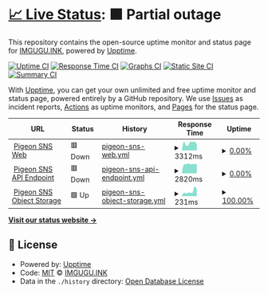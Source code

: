 # [📈 Live Status](https://status.gpg.ink): <!--live status--> **🟧 Partial outage**

This repository contains the open-source uptime monitor and status page for [IMGUGU.INK](https://blog.imgugu.ink), powered by [Upptime](https://github.com/upptime/upptime).

[![Uptime CI](https://github.com/sider2vf/upptime/workflows/Uptime%20CI/badge.svg)](https://github.com/sider2vf/upptime/actions?query=workflow%3A%22Uptime+CI%22)
[![Response Time CI](https://github.com/sider2vf/upptime/workflows/Response%20Time%20CI/badge.svg)](https://github.com/sider2vf/upptime/actions?query=workflow%3A%22Response+Time+CI%22)
[![Graphs CI](https://github.com/sider2vf/upptime/workflows/Graphs%20CI/badge.svg)](https://github.com/sider2vf/upptime/actions?query=workflow%3A%22Graphs+CI%22)
[![Static Site CI](https://github.com/sider2vf/upptime/workflows/Static%20Site%20CI/badge.svg)](https://github.com/sider2vf/upptime/actions?query=workflow%3A%22Static+Site+CI%22)
[![Summary CI](https://github.com/sider2vf/upptime/workflows/Summary%20CI/badge.svg)](https://github.com/sider2vf/upptime/actions?query=workflow%3A%22Summary+CI%22)

With [Upptime](https://upptime.js.org), you can get your own unlimited and free uptime monitor and status page, powered entirely by a GitHub repository. We use [Issues](https://github.com/sider2vf/upptime/issues) as incident reports, [Actions](https://github.com/sider2vf/upptime/actions) as uptime monitors, and [Pages](https://status.gpg.ink) for the status page.

<!--start: status pages-->
<!-- This summary is generated by Upptime (https://github.com/upptime/upptime) -->
<!-- Do not edit this manually, your changes will be overwritten -->
<!-- prettier-ignore -->
| URL | Status | History | Response Time | Uptime |
| --- | ------ | ------- | ------------- | ------ |
| <img alt="" src="https://icons.duckduckgo.com/ip3/gpg.ink.ico" height="13"> [Pigeon SNS Web](https://gpg.ink/) | 🟥 Down | [pigeon-sns-web.yml](https://github.com/sider2vf/upptime/commits/HEAD/history/pigeon-sns-web.yml) | <details><summary><img alt="Response time graph" src="./graphs/pigeon-sns-web/response-time-week.png" height="20"> 3312ms</summary><br><a href="https://service.gpg.ink/history/pigeon-sns-web"><img alt="Response time 1795" src="https://img.shields.io/endpoint?url=https%3A%2F%2Fraw.githubusercontent.com%2Fsider2vf%2Fupptime%2FHEAD%2Fapi%2Fpigeon-sns-web%2Fresponse-time.json"></a><br><a href="https://service.gpg.ink/history/pigeon-sns-web"><img alt="24-hour response time 6875" src="https://img.shields.io/endpoint?url=https%3A%2F%2Fraw.githubusercontent.com%2Fsider2vf%2Fupptime%2FHEAD%2Fapi%2Fpigeon-sns-web%2Fresponse-time-day.json"></a><br><a href="https://service.gpg.ink/history/pigeon-sns-web"><img alt="7-day response time 3312" src="https://img.shields.io/endpoint?url=https%3A%2F%2Fraw.githubusercontent.com%2Fsider2vf%2Fupptime%2FHEAD%2Fapi%2Fpigeon-sns-web%2Fresponse-time-week.json"></a><br><a href="https://service.gpg.ink/history/pigeon-sns-web"><img alt="30-day response time 2689" src="https://img.shields.io/endpoint?url=https%3A%2F%2Fraw.githubusercontent.com%2Fsider2vf%2Fupptime%2FHEAD%2Fapi%2Fpigeon-sns-web%2Fresponse-time-month.json"></a><br><a href="https://service.gpg.ink/history/pigeon-sns-web"><img alt="1-year response time 1795" src="https://img.shields.io/endpoint?url=https%3A%2F%2Fraw.githubusercontent.com%2Fsider2vf%2Fupptime%2FHEAD%2Fapi%2Fpigeon-sns-web%2Fresponse-time-year.json"></a></details> | <details><summary><a href="https://service.gpg.ink/history/pigeon-sns-web">0.00%</a></summary><a href="https://service.gpg.ink/history/pigeon-sns-web"><img alt="All-time uptime 30.58%" src="https://img.shields.io/endpoint?url=https%3A%2F%2Fraw.githubusercontent.com%2Fsider2vf%2Fupptime%2FHEAD%2Fapi%2Fpigeon-sns-web%2Fuptime.json"></a><br><a href="https://service.gpg.ink/history/pigeon-sns-web"><img alt="24-hour uptime 0.00%" src="https://img.shields.io/endpoint?url=https%3A%2F%2Fraw.githubusercontent.com%2Fsider2vf%2Fupptime%2FHEAD%2Fapi%2Fpigeon-sns-web%2Fuptime-day.json"></a><br><a href="https://service.gpg.ink/history/pigeon-sns-web"><img alt="7-day uptime 0.00%" src="https://img.shields.io/endpoint?url=https%3A%2F%2Fraw.githubusercontent.com%2Fsider2vf%2Fupptime%2FHEAD%2Fapi%2Fpigeon-sns-web%2Fuptime-week.json"></a><br><a href="https://service.gpg.ink/history/pigeon-sns-web"><img alt="30-day uptime 1.38%" src="https://img.shields.io/endpoint?url=https%3A%2F%2Fraw.githubusercontent.com%2Fsider2vf%2Fupptime%2FHEAD%2Fapi%2Fpigeon-sns-web%2Fuptime-month.json"></a><br><a href="https://service.gpg.ink/history/pigeon-sns-web"><img alt="1-year uptime 30.58%" src="https://img.shields.io/endpoint?url=https%3A%2F%2Fraw.githubusercontent.com%2Fsider2vf%2Fupptime%2FHEAD%2Fapi%2Fpigeon-sns-web%2Fuptime-year.json"></a></details>
| <img alt="" src="https://icons.duckduckgo.com/ip3/gpg.ink.ico" height="13"> [Pigeon SNS API Endpoint](https://gpg.ink/api/v1/instance/) | 🟥 Down | [pigeon-sns-api-endpoint.yml](https://github.com/sider2vf/upptime/commits/HEAD/history/pigeon-sns-api-endpoint.yml) | <details><summary><img alt="Response time graph" src="./graphs/pigeon-sns-api-endpoint/response-time-week.png" height="20"> 2820ms</summary><br><a href="https://service.gpg.ink/history/pigeon-sns-api-endpoint"><img alt="Response time 1861" src="https://img.shields.io/endpoint?url=https%3A%2F%2Fraw.githubusercontent.com%2Fsider2vf%2Fupptime%2FHEAD%2Fapi%2Fpigeon-sns-api-endpoint%2Fresponse-time.json"></a><br><a href="https://service.gpg.ink/history/pigeon-sns-api-endpoint"><img alt="24-hour response time 3251" src="https://img.shields.io/endpoint?url=https%3A%2F%2Fraw.githubusercontent.com%2Fsider2vf%2Fupptime%2FHEAD%2Fapi%2Fpigeon-sns-api-endpoint%2Fresponse-time-day.json"></a><br><a href="https://service.gpg.ink/history/pigeon-sns-api-endpoint"><img alt="7-day response time 2820" src="https://img.shields.io/endpoint?url=https%3A%2F%2Fraw.githubusercontent.com%2Fsider2vf%2Fupptime%2FHEAD%2Fapi%2Fpigeon-sns-api-endpoint%2Fresponse-time-week.json"></a><br><a href="https://service.gpg.ink/history/pigeon-sns-api-endpoint"><img alt="30-day response time 2799" src="https://img.shields.io/endpoint?url=https%3A%2F%2Fraw.githubusercontent.com%2Fsider2vf%2Fupptime%2FHEAD%2Fapi%2Fpigeon-sns-api-endpoint%2Fresponse-time-month.json"></a><br><a href="https://service.gpg.ink/history/pigeon-sns-api-endpoint"><img alt="1-year response time 1861" src="https://img.shields.io/endpoint?url=https%3A%2F%2Fraw.githubusercontent.com%2Fsider2vf%2Fupptime%2FHEAD%2Fapi%2Fpigeon-sns-api-endpoint%2Fresponse-time-year.json"></a></details> | <details><summary><a href="https://service.gpg.ink/history/pigeon-sns-api-endpoint">0.00%</a></summary><a href="https://service.gpg.ink/history/pigeon-sns-api-endpoint"><img alt="All-time uptime 30.58%" src="https://img.shields.io/endpoint?url=https%3A%2F%2Fraw.githubusercontent.com%2Fsider2vf%2Fupptime%2FHEAD%2Fapi%2Fpigeon-sns-api-endpoint%2Fuptime.json"></a><br><a href="https://service.gpg.ink/history/pigeon-sns-api-endpoint"><img alt="24-hour uptime 0.00%" src="https://img.shields.io/endpoint?url=https%3A%2F%2Fraw.githubusercontent.com%2Fsider2vf%2Fupptime%2FHEAD%2Fapi%2Fpigeon-sns-api-endpoint%2Fuptime-day.json"></a><br><a href="https://service.gpg.ink/history/pigeon-sns-api-endpoint"><img alt="7-day uptime 0.00%" src="https://img.shields.io/endpoint?url=https%3A%2F%2Fraw.githubusercontent.com%2Fsider2vf%2Fupptime%2FHEAD%2Fapi%2Fpigeon-sns-api-endpoint%2Fuptime-week.json"></a><br><a href="https://service.gpg.ink/history/pigeon-sns-api-endpoint"><img alt="30-day uptime 1.38%" src="https://img.shields.io/endpoint?url=https%3A%2F%2Fraw.githubusercontent.com%2Fsider2vf%2Fupptime%2FHEAD%2Fapi%2Fpigeon-sns-api-endpoint%2Fuptime-month.json"></a><br><a href="https://service.gpg.ink/history/pigeon-sns-api-endpoint"><img alt="1-year uptime 30.58%" src="https://img.shields.io/endpoint?url=https%3A%2F%2Fraw.githubusercontent.com%2Fsider2vf%2Fupptime%2FHEAD%2Fapi%2Fpigeon-sns-api-endpoint%2Fuptime-year.json"></a></details>
| <img alt="" src="https://icons.duckduckgo.com/ip3/mcdn.gpg.ink.ico" height="13"> [Pigeon SNS Object Storage](https://mcdn.gpg.ink/) | 🟩 Up | [pigeon-sns-object-storage.yml](https://github.com/sider2vf/upptime/commits/HEAD/history/pigeon-sns-object-storage.yml) | <details><summary><img alt="Response time graph" src="./graphs/pigeon-sns-object-storage/response-time-week.png" height="20"> 231ms</summary><br><a href="https://service.gpg.ink/history/pigeon-sns-object-storage"><img alt="Response time 352" src="https://img.shields.io/endpoint?url=https%3A%2F%2Fraw.githubusercontent.com%2Fsider2vf%2Fupptime%2FHEAD%2Fapi%2Fpigeon-sns-object-storage%2Fresponse-time.json"></a><br><a href="https://service.gpg.ink/history/pigeon-sns-object-storage"><img alt="24-hour response time 433" src="https://img.shields.io/endpoint?url=https%3A%2F%2Fraw.githubusercontent.com%2Fsider2vf%2Fupptime%2FHEAD%2Fapi%2Fpigeon-sns-object-storage%2Fresponse-time-day.json"></a><br><a href="https://service.gpg.ink/history/pigeon-sns-object-storage"><img alt="7-day response time 231" src="https://img.shields.io/endpoint?url=https%3A%2F%2Fraw.githubusercontent.com%2Fsider2vf%2Fupptime%2FHEAD%2Fapi%2Fpigeon-sns-object-storage%2Fresponse-time-week.json"></a><br><a href="https://service.gpg.ink/history/pigeon-sns-object-storage"><img alt="30-day response time 740" src="https://img.shields.io/endpoint?url=https%3A%2F%2Fraw.githubusercontent.com%2Fsider2vf%2Fupptime%2FHEAD%2Fapi%2Fpigeon-sns-object-storage%2Fresponse-time-month.json"></a><br><a href="https://service.gpg.ink/history/pigeon-sns-object-storage"><img alt="1-year response time 352" src="https://img.shields.io/endpoint?url=https%3A%2F%2Fraw.githubusercontent.com%2Fsider2vf%2Fupptime%2FHEAD%2Fapi%2Fpigeon-sns-object-storage%2Fresponse-time-year.json"></a></details> | <details><summary><a href="https://service.gpg.ink/history/pigeon-sns-object-storage">100.00%</a></summary><a href="https://service.gpg.ink/history/pigeon-sns-object-storage"><img alt="All-time uptime 97.77%" src="https://img.shields.io/endpoint?url=https%3A%2F%2Fraw.githubusercontent.com%2Fsider2vf%2Fupptime%2FHEAD%2Fapi%2Fpigeon-sns-object-storage%2Fuptime.json"></a><br><a href="https://service.gpg.ink/history/pigeon-sns-object-storage"><img alt="24-hour uptime 100.00%" src="https://img.shields.io/endpoint?url=https%3A%2F%2Fraw.githubusercontent.com%2Fsider2vf%2Fupptime%2FHEAD%2Fapi%2Fpigeon-sns-object-storage%2Fuptime-day.json"></a><br><a href="https://service.gpg.ink/history/pigeon-sns-object-storage"><img alt="7-day uptime 100.00%" src="https://img.shields.io/endpoint?url=https%3A%2F%2Fraw.githubusercontent.com%2Fsider2vf%2Fupptime%2FHEAD%2Fapi%2Fpigeon-sns-object-storage%2Fuptime-week.json"></a><br><a href="https://service.gpg.ink/history/pigeon-sns-object-storage"><img alt="30-day uptime 100.00%" src="https://img.shields.io/endpoint?url=https%3A%2F%2Fraw.githubusercontent.com%2Fsider2vf%2Fupptime%2FHEAD%2Fapi%2Fpigeon-sns-object-storage%2Fuptime-month.json"></a><br><a href="https://service.gpg.ink/history/pigeon-sns-object-storage"><img alt="1-year uptime 97.77%" src="https://img.shields.io/endpoint?url=https%3A%2F%2Fraw.githubusercontent.com%2Fsider2vf%2Fupptime%2FHEAD%2Fapi%2Fpigeon-sns-object-storage%2Fuptime-year.json"></a></details>

<!--end: status pages-->

[**Visit our status website →**](https://status.gpg.ink)

## 📄 License

- Powered by: [Upptime](https://github.com/upptime/upptime)
- Code: [MIT](./LICENSE) © [IMGUGU.INK](https://blog.imgugu.ink)
- Data in the `./history` directory: [Open Database License](https://opendatacommons.org/licenses/odbl/1-0/)
